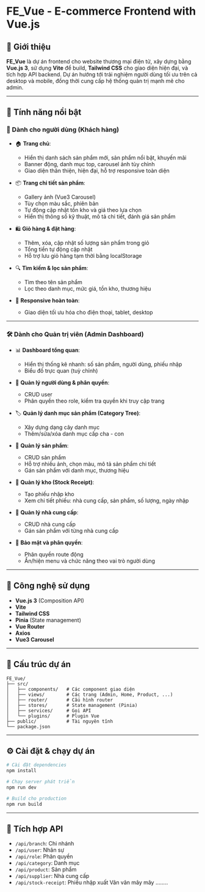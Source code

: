 # FE_Vue - E-commerce Frontend with Vue.js

## 🛒 Giới thiệu

**FE_Vue** là dự án frontend cho website thương mại điện tử, xây dựng bằng **Vue.js 3**, sử dụng **Vite** để build, **Tailwind CSS** cho giao diện hiện đại, và tích hợp API backend. Dự án hướng tới trải nghiệm người dùng tối ưu trên cả desktop và mobile, đồng thời cung cấp hệ thống quản trị mạnh mẽ cho admin.

---

## 🚀 Tính năng nổi bật

### 🎯 Dành cho người dùng (Khách hàng)

- 🏠 **Trang chủ**:

  - Hiển thị danh sách sản phẩm mới, sản phẩm nổi bật, khuyến mãi
  - Banner động, danh mục top, carousel ảnh tùy chỉnh
  - Giao diện thân thiện, hiện đại, hỗ trợ responsive toàn diện

- 📦 **Trang chi tiết sản phẩm**:

  - Gallery ảnh (Vue3 Carousel)
  - Tùy chọn màu sắc, phiên bản
  - Tự động cập nhật tồn kho và giá theo lựa chọn
  - Hiển thị thông số kỹ thuật, mô tả chi tiết, đánh giá sản phẩm

- 🛍️ **Giỏ hàng & đặt hàng**:

  - Thêm, xóa, cập nhật số lượng sản phẩm trong giỏ
  - Tổng tiền tự động cập nhật
  - Hỗ trợ lưu giỏ hàng tạm thời bằng localStorage

- 🔍 **Tìm kiếm & lọc sản phẩm**:

  - Tìm theo tên sản phẩm
  - Lọc theo danh mục, mức giá, tồn kho, thương hiệu

- 📱 **Responsive hoàn toàn**:
  - Giao diện tối ưu hóa cho điện thoại, tablet, desktop

---

### 🛠️ Dành cho Quản trị viên (Admin Dashboard)

- 📊 **Dashboard tổng quan**:

  - Hiển thị thống kê nhanh: số sản phẩm, người dùng, phiếu nhập
  - Biểu đồ trực quan (tuỳ chỉnh)

- 👤 **Quản lý người dùng & phân quyền**:

  - CRUD user
  - Phân quyền theo role, kiểm tra quyền khi truy cập trang

- 🏷️ **Quản lý danh mục sản phẩm (Category Tree)**:

  - Xây dựng dạng cây danh mục
  - Thêm/sửa/xóa danh mục cấp cha - con

- 🧾 **Quản lý sản phẩm**:

  - CRUD sản phẩm
  - Hỗ trợ nhiều ảnh, chọn màu, mô tả sản phẩm chi tiết
  - Gán sản phẩm với danh mục, thương hiệu

- 🏬 **Quản lý kho (Stock Receipt)**:

  - Tạo phiếu nhập kho
  - Xem chi tiết phiếu: nhà cung cấp, sản phẩm, số lượng, ngày nhập

- 🔌 **Quản lý nhà cung cấp**:

  - CRUD nhà cung cấp
  - Gán sản phẩm với từng nhà cung cấp

- 🔐 **Bảo mật và phân quyền**:
  - Phân quyền route động
  - Ẩn/hiện menu và chức năng theo vai trò người dùng

---

## 🧩 Công nghệ sử dụng

- **Vue.js 3** (Composition API)
- **Vite**
- **Tailwind CSS**
- **Pinia** (State management)
- **Vue Router**
- **Axios**
- **Vue3 Carousel**

---

## 📁 Cấu trúc dự án

```
FE_Vue/
├── src/
│   ├── components/   # Các component giao diện
│   ├── views/        # Các trang (Admin, Home, Product, ...)
│   ├── router/       # Cấu hình router
│   ├── stores/       # State management (Pinia)
│   ├── services/     # Gọi API
│   └── plugins/      # Plugin Vue
├── public/           # Tài nguyên tĩnh
└── package.json
```

---

## ⚙️ Cài đặt & chạy dự án

```bash
# Cài đặt dependencies
npm install

# Chạy server phát triển
npm run dev

# Build cho production
npm run build
```

---

## 🔗 Tích hợp API

- `/api/branch`: Chi nhánh
- `/api/user`: Nhân sự
- `/api/role`: Phân quyền
- `/api/category`: Danh mục
- `/api/product`: Sản phẩm
- `/api/supplier`: Nhà cung cấp
- `/api/stock-receipt`: Phiếu nhập xuất
  Vân vân mây mây
  ........
